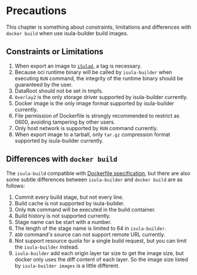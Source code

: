 # Precautions
This chapter is something about constraints, limitations and differences with `docker build` when use isula-builder build images.

## Constraints or Limitations
1. When export an image to [`iSulad`](https://gitee.com/openeuler/iSulad/blob/master/README.md), a tag is necessary.
2. Because oci runtime binary will be called by `isula-builder` when executing `RUN` command, the integrity of the runtime binary should be guaranteed by the user.
3. DataRoot should not be set in tmpfs.
4. `Overlay2` is the only storage driver supported by isula-builder currently.
5. Docker image is the only image format supported by isula-builder currently.
6. File permission of Dockerfile is strongly recommended to restrict as 0600, avoiding tampering by other users.
7. Only host network is supported by `RUN` command currently.
8. When export image to a tarball, only `tar.gz` compression format supported by isula-builder currently.


##  Differences with `docker build`
The `isula-build` compatible with [Dockerfile specification](https://docs.docker.com/engine/reference/builder), but there are also some subtle differences between `isula-builder` and `docker build` are as follows:
1. Commit every build stage, but not every line.
2. Build cache is not supported by isula-builder.
3. Only `RUN` command will be executed in the build container.
4. Build history is not supported currently.
5. Stage name can be start with a number.
6. The length of the stage name is limited to 64 in `isula-builder`.
7. `ADD` command's source can not support remote URL currently.
8. Not support resource quota for a single build request, but you can limit the `isula-builder` instead.
9. `isula-builder` add each origin layer tar size to get the image size, but docker only uses the diff content of each layer. So the image size listed by `isula-builder images` is a little different.
